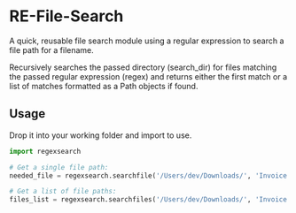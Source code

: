 # RE-File-Search

A quick, reusable file search module using a regular expression to search
a file path for a filename.  

Recursively searches the passed directory (search_dir) for files matching
the passed regular expression (regex) and returns either the first match
or a list of matches formatted as a Path objects if found.  

## Usage

Drop it into your working folder and import to use.

```py
import regexsearch

# Get a single file path:
needed_file = regexsearch.searchfile('/Users/dev/Downloads/', 'Invoice.*pdf$')

# Get a list of file paths:
files_list = regexsearch.searchfiles('/Users/dev/Downloads/', 'Invoice.*pdf$') 
```
